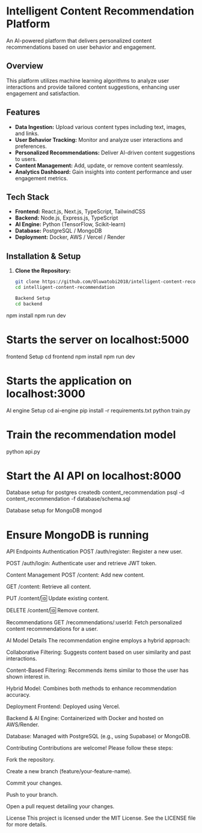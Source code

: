 # Intelligent Content Recommendation Platform

An AI-powered platform that delivers personalized content recommendations based on user behavior and engagement.

## Overview

This platform utilizes machine learning algorithms to analyze user interactions and provide tailored content suggestions, enhancing user engagement and satisfaction.

## Features

- **Data Ingestion:** Upload various content types including text, images, and links.
- **User Behavior Tracking:** Monitor and analyze user interactions and preferences.
- **Personalized Recommendations:** Deliver AI-driven content suggestions to users.
- **Content Management:** Add, update, or remove content seamlessly.
- **Analytics Dashboard:** Gain insights into content performance and user engagement metrics.

## Tech Stack

- **Frontend:** React.js, Next.js, TypeScript, TailwindCSS
- **Backend:** Node.js, Express.js, TypeScript
- **AI Engine:** Python (TensorFlow, Scikit-learn)
- **Database:** PostgreSQL / MongoDB
- **Deployment:** Docker, AWS / Vercel / Render

## Installation & Setup

1. **Clone the Repository:**
   ```bash
   git clone https://github.com/Oluwatobi2018/intelligent-content-recommendation.git
   cd intelligent-content-recommendation

   Backend Setup
   cd backend
npm install
npm run dev 
# Starts the server on localhost:5000

frontend Setup
cd frontend
npm install
npm run dev  
# Starts the application on localhost:3000

AI engine Setup
cd ai-engine
pip install -r requirements.txt
python train.py  
# Train the recommendation model
python api.py    
# Start the AI API on localhost:8000

Database setup for postgres
createdb content_recommendation
psql -d content_recommendation -f database/schema.sql

Database setup for MongoDB
mongod  
# Ensure MongoDB is running

API Endpoints
Authentication
POST /auth/register: Register a new user.

POST /auth/login: Authenticate user and retrieve JWT token.

Content Management
POST /content: Add new content.

GET /content: Retrieve all content.

PUT /content/:id: Update existing content.

DELETE /content/:id: Remove content.

Recommendations
GET /recommendations/:userId: Fetch personalized content recommendations for a user.

AI Model Details
The recommendation engine employs a hybrid approach:

Collaborative Filtering: Suggests content based on user similarity and past interactions.

Content-Based Filtering: Recommends items similar to those the user has shown interest in.

Hybrid Model: Combines both methods to enhance recommendation accuracy.

Deployment
Frontend: Deployed using Vercel.

Backend & AI Engine: Containerized with Docker and hosted on AWS/Render.

Database: Managed with PostgreSQL (e.g., using Supabase) or MongoDB.

Contributing
Contributions are welcome! Please follow these steps:

Fork the repository.

Create a new branch (feature/your-feature-name).

Commit your changes.

Push to your branch.

Open a pull request detailing your changes.

License
This project is licensed under the MIT License. See the LICENSE file for more details.



